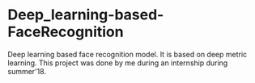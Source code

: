 # Deep_learning-based-FaceRecognition
Deep learning based face recognition model. It is based on deep metric learning. This project was done by me during an internship during summer'18.
